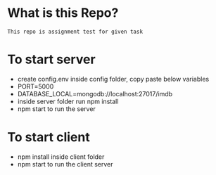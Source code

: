 # What is this Repo?

    This repo is assignment test for given task

# To start server

- create config.env inside config folder, copy paste below variables
- PORT=5000
- DATABASE_LOCAL=mongodb://localhost:27017/imdb
- inside server folder run npm install
- npm start to run the server

# To start client
- npm install inside client folder
- npm start to run the client server
